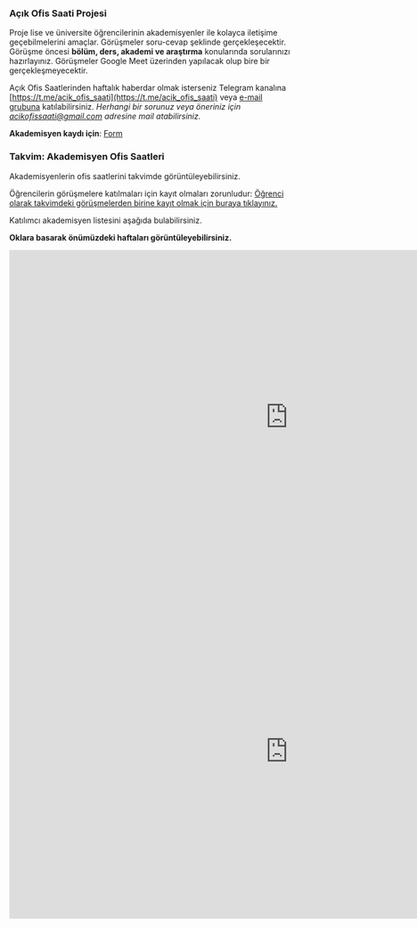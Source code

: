 ### Açık Ofis Saati Projesi
Proje lise ve üniversite öğrencilerinin akademisyenler ile kolayca iletişime geçebilmelerini amaçlar. Görüşmeler soru-cevap şeklinde gerçekleşecektir. Görüşme öncesi **bölüm, ders, akademi ve araştırma** konularında sorularınızı hazırlayınız. Görüşmeler Google Meet üzerinden yapılacak olup bire bir gerçekleşmeyecektir.

Açık Ofis Saatlerinden haftalık haberdar olmak isterseniz Telegram kanalına [https://t.me/acik_ofis_saati](https://t.me/acik_ofis_saati) veya [e-mail grubuna](https://groups.google.com/g/acik-ofis-saati) katılabilirsiniz.
*Herhangi bir sorunuz veya öneriniz için acikofissaati@gmail.com adresine mail atabilirsiniz.*

**Akademisyen kaydı için**: [Form](https://forms.gle/EF9CgphMEuacXWXp6)


### Takvim: Akademisyen Ofis Saatleri

Akademisyenlerin ofis saatlerini takvimde görüntüleyebilirsiniz. 

Öğrencilerin görüşmelere katılmaları için kayıt olmaları zorunludur:
[Öğrenci olarak takvimdeki görüşmelerden birine kayıt olmak için buraya tıklayınız.](https://forms.gle/MbLGU4aJF8fRSzrU8)

 
Katılımcı akademisyen listesini aşağıda bulabilirsiniz.
 
  
**Oklara basarak önümüzdeki haftaları görüntüleyebilirsiniz.**
<iframe src="https://calendar.google.com/calendar/embed?src=acikofissaati%40gmail.com&ctz=Europe%2FIstanbul" style="border: 0" width="1000" height="600" frameborder="0" scrolling="no"></iframe>

<iframe src="https://docs.google.com/spreadsheets/d/e/2PACX-1vREGSfogeIrBjtrGkIt1D3FzQlaFqiTl5SQdRN9dzNXyBG4IUE_BKk_XgOu0Nm9ia9VNS528atRLpp1/pubhtml?widget=true&amp;headers=false" style="border: 0" width="1000" height="600" frameborder="0" scrolling="no"></iframe>
